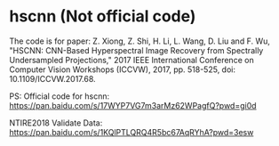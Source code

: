 # hscnn (Not official code)
The code is for paper:
Z. Xiong, Z. Shi, H. Li, L. Wang, D. Liu and F. Wu, "HSCNN: CNN-Based Hyperspectral Image Recovery from Spectrally Undersampled Projections," 2017 IEEE International Conference on Computer Vision Workshops (ICCVW), 2017, pp. 518-525, doi: 10.1109/ICCVW.2017.68.

PS: 
Official code for hscnn: https://pan.baidu.com/s/17WYP7VG7m3arMz62WPagfQ?pwd=gi0d

NTIRE2018 Validate Data: https://pan.baidu.com/s/1KQlPTLQRQ4R5bc67AqRYhA?pwd=3esw
